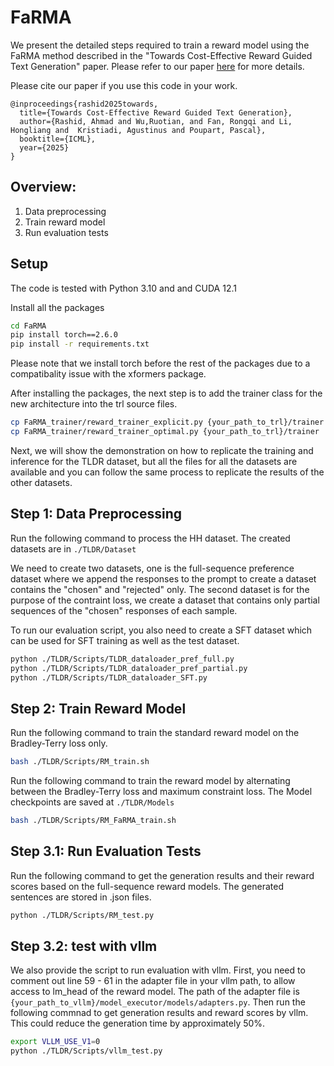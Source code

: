 # FaRMA

We present the detailed steps required to train a reward model using the FaRMA method described in the "Towards Cost-Effective Reward Guided Text Generation" paper. Please refer to our paper [here](https://arxiv.org/abs/2502.04517) for more details.

Please cite our paper if you use this code in your work.

```
@inproceedings{rashid2025towards,
  title={Towards Cost-Effective Reward Guided Text Generation},
  author={Rashid, Ahmad and Wu,Ruotian, and Fan, Rongqi and Li, Hongliang and  Kristiadi, Agustinus and Poupart, Pascal},
  booktitle={ICML},
  year={2025}
}
```

## Overview:

1. Data preprocessing
2. Train reward model
3. Run evaluation tests

## Setup
 The code is tested with Python 3.10 and and CUDA 12.1

Install all the packages

```bash
cd FaRMA
pip install torch==2.6.0
pip install -r requirements.txt
```

Please note that we install torch before the rest of the packages due to a compatibality issue with the xformers package.

After installing the packages, the next step is to add the trainer class for the new architecture into the trl source files. 
```bash
cp FaRMA_trainer/reward_trainer_explicit.py {your_path_to_trl}/trainer
cp FaRMA_trainer/reward_trainer_optimal.py {your_path_to_trl}/trainer
```

Next, we will show the demonstration on how to replicate the training and inference for the TLDR dataset, but all the files for all the datasets are available and you can follow the same process to replicate the results of the other datasets.

## Step 1: Data Preprocessing
Run the following command to process the HH dataset. The created datasets are in `./TLDR/Dataset`

We need to create two datasets, one is the full-sequence preference dataset where we append the responses to the prompt to create a dataset contains the "chosen" and "rejected" only. The second dataset is for the purpose of the contraint loss, we create a dataset that contains only partial sequences of the "chosen" responses of each sample.

To run our evaluation script, you also need to create a SFT dataset which can be used for SFT training as well as the test dataset.

```bash
python ./TLDR/Scripts/TLDR_dataloader_pref_full.py
python ./TLDR/Scripts/TLDR_dataloader_pref_partial.py
python ./TLDR/Scripts/TLDR_dataloader_SFT.py
```

## Step 2: Train Reward Model
Run the following command to train the standard reward model on the Bradley-Terry loss only.

```bash
bash ./TLDR/Scripts/RM_train.sh
```

Run the following command to train the reward model by alternating between the Bradley-Terry loss and maximum constraint loss. The Model checkpoints are saved at `./TLDR/Models`

```bash
bash ./TLDR/Scripts/RM_FaRMA_train.sh
```

## Step 3.1: Run Evaluation Tests
Run the following command to get the generation results and their reward scores based on the full-sequence reward models. The generated sentences are stored in .json files.

```bash
python ./TLDR/Scripts/RM_test.py
```

## Step 3.2: test with vllm
We also provide the script to run evaluation with vllm. First, you need to comment out line 59 - 61 in the adapter file in your vllm path, to allow access to lm_head of the reward model. The path of the adapter file is `{your_path_to_vllm}/model_executor/models/adapters.py`. Then run the following commnad to get generation results and reward scores by vllm. This could reduce the generation time by approximately 50%.

```bash
export VLLM_USE_V1=0
python ./TLDR/Scripts/vllm_test.py
```

